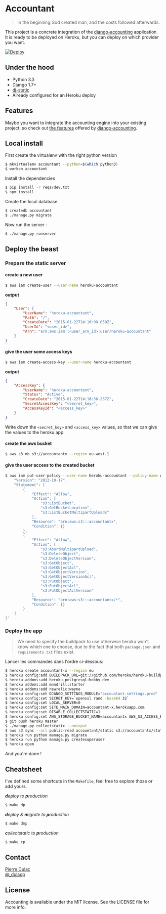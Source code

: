 # Accountant

> In the beginning God created man, and the costs followed afterwards.

This project is a concrete integration of the [django-accounting](https://github.com/dulacp/django-accounting) application.
It is ready to be deployed on Heroku, but you can deploy on which provider you want.

[![Deploy](https://www.herokucdn.com/deploy/button.png)](https://heroku.com/deploy)


## Under the hood

- Python 3.3
- Django 1.7+
- [dj-static](https://github.com/kennethreitz/dj-static)
- Already configured for an Heroku deploy


## Features

Maybe you want to integrate the accounting engine into your existing project, so check out [the features](https://github.com/dulacp/django-accounting#features) offered by [django-accounting](https://github.com/dulacp/django-accounting).


## Local install

First create the virtualenv with the right python version

```sh
$ mkvirtualenv accountant --python=$(which python3)
$ workon accountant
```

Install the dependencies

```sh
$ pip install -r reqs/dev.txt
$ npm install
```

Create the local database

```sh
$ createdb accountant
$ ./manage.py migrate
```

Now run the server :

```sh
$ ./manage.py runserver
```


## Deploy the beast

### Prepare the static server

#### create a new user

```sh
$ aws iam create-user --user-name heroku-accountant
```

**output**
```json
{
    "User": {
        "UserName": "heroku-accountant",
        "Path": "/",
        "CreateDate": "2015-01-22T14:10:08.058Z",
        "UserId": "<user_id>",
        "Arn": "arn:aws:iam::<user_arn_id>:user/heroku-accountant"
    }
}
```

#### give the user some access keys

```sh
$ aws iam create-access-key --user-name heroku-accountant
```

**output**
```json
{
    "AccessKey": {
        "UserName": "heroku-accountant",
        "Status": "Active",
        "CreateDate": "2015-01-22T14:18:56.237Z",
        "SecretAccessKey": "<secret_key>",
        "AccessKeyId": "<access_key>"
    }
}
```

Write down the `<secret_key>` and `<access_key>` values, so that we can give the values to the heroku app.

#### create the aws bucket

```sh
$ aws s3 mb s3://accountantx --region eu-west-1
```

#### give the user access to the created bucket

```sh
$ aws iam put-user-policy --user-name heroku-accountant --policy-name AmazonS3FullAccess-heroku-accountant --policy-document '{
    "Version": "2012-10-17",
    "Statement": [
        {
            "Effect": "Allow",
            "Action": [
                "s3:ListBucket",
                "s3:GetBucketLocation",
                "s3:ListBucketMultipartUploads"
            ],
            "Resource": "arn:aws:s3:::accountantx",
            "Condition": {}
        },
        {
            "Effect": "Allow",
            "Action": [
                "s3:AbortMultipartUpload",
                "s3:DeleteObject",
                "s3:DeleteObjectVersion",
                "s3:GetObject",
                "s3:GetObjectAcl",
                "s3:GetObjectVersion",
                "s3:GetObjectVersionAcl",
                "s3:PutObject",
                "s3:PutObjectAcl",
                "s3:PutObjectAclVersion"
            ],
            "Resource": "arn:aws:s3:::accountantx/*",
            "Condition": {}
        }
    ]
}'
```


### Deploy the app

> We need to specify the buildpack to use otherwise heroku won't know which one to choose, due to the fact that both `package.json` and `requirements.txt` files exist.

Lancer les commandes dans l'ordre ci-dessous:

```sh
$ heroku create accountant-x --region eu
$ heroku config:add BUILDPACK_URL=git://github.com/heroku/heroku-buildpack-python.git
$ heroku addons:add heroku-postgresql:hobby-dev
$ heroku addons:add mandrill:starter
$ heroku addons:add newrelic:wayne
$ heroku config:set DJANGO_SETTINGS_MODULE="accountant.settings.prod"
$ heroku config:set SECRET_KEY=`openssl rand -base64 32`
$ heroku config:set LOCAL_SERVER=0
$ heroku config:set SITE_MAIN_DOMAIN=accountant-x.herokuapp.com
$ heroku config:set DISABLE_COLLECTSTATIC=1
$ heroku config:set AWS_STORAGE_BUCKET_NAME=accountantx AWS_S3_ACCESS_KEY_ID="<access_key>" AWS_S3_SECRET_ACCESS_KEY="<secret_key>"
$ git push heroku master
$ ./manage.py collectstatic --noinput
$ aws s3 sync --acl public-read accountant/static s3://accountantx/static/
$ heroku run python manage.py migrate
$ heroku run python manage.py createsuperuser
$ heroku open
```

And you're done !


## Cheatsheet

I've defined some shortcuts in the `Makefile`, feel free to explore those or add yours.

_**d**eploy to **p**roduction_
```sh
$ make dp
```

_**d**eploy & **m**igrate to **p**roduction_
```sh
$ make dmp
```

_**c**ollectstatic to **p**roduction_
```sh
$ make cp
```


## Contact

[Pierre Dulac](http://github.com/dulacp)  
[@\_dulacp](https://twitter.com/_dulacp)

## License
Accounting is available under the MIT license. See the LICENSE file for more info.
